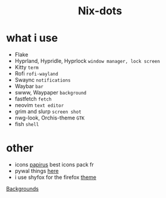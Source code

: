 <div align="center">
    <h1>Nix-dots</h1>
</div>

# what i use

- Flake
- Hyprland, Hypridle, Hyprlock `window manager, lock screen`
- Kitty `term`
- Rofi `rofi-wayland`
- Swaync `notifications`
- Waybar `bar`
- swww, Waypaper `background`
- fastfetch `fetch`
- neovim `text editor`
- grim and slurp `screen shot`
- nwg-look, Orchis-theme `GTK`
- fish `shell`

# other

- icons [papirus](https://github.com/PapirusDevelopmentTeam/papirus-icon-theme) best icons pack fr
- pywal things [here](https://github.com/b65t/dotfiles/tree/main/.config/wal/templates)
- i use shyfox for the firefox [theme](https://github.com/Naezr/ShyFox)

[Backgrounds](https://github.com/b65t/Background)
